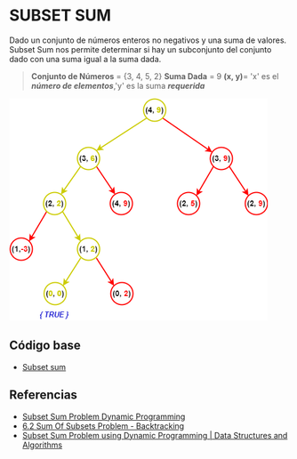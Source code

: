 # SUBSET SUM

Dado un conjunto de números enteros no negativos y una suma de valores. Subset Sum nos permite determinar si hay un subconjunto del conjunto dado con una suma igual a la suma dada.

> **Conjunto de Números** = {3, 4, 5, 2}
> **Suma Dada** = 9
> **(x, y)**= 'x' es el _**número de elementos**_,'y' es la suma _**requerida**_ 

![SUBSET SUM](https://raw.githubusercontent.com/AleS900/prueba/master/assets/subsetsum.png)

## Código base

- [Subset sum](https://github.com/NatiBilbao/AlgoritmicaII2022/tree/main/Contenido/Capitulo%202/Programacion_dinamica/SubsetSum)

## Referencias
- [Subset Sum Problem Dynamic Programming](https://www.youtube.com/watch?v=s6FhG--P7z0)
- [6.2 Sum Of Subsets Problem - Backtracking](https://www.youtube.com/watch?v=kyLxTdsT8ws)
- [Subset Sum Problem using Dynamic Programming | Data Structures and Algorithms](https://www.youtube.com/watch?v=dJmyfFC3-3A)

